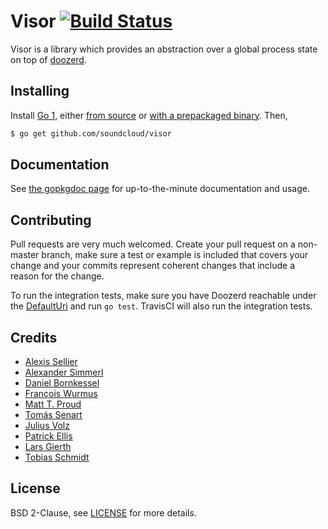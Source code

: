 # Visor [![Build Status][1]][2]

Visor is a library which provides an abstraction over a global process state on top of [doozerd][3].

[1]: https://secure.travis-ci.org/soundcloud/visor.png
[2]: http://www.travis-ci.org/soundcloud/visor
[3]: https://github.com/ha/doozerd

## Installing

Install [Go 1][4], either [from source][5] or [with a prepackaged binary][6].
Then,

```bash
$ go get github.com/soundcloud/visor
```

[4]: http://golang.org
[5]: http://golang.org/doc/install/source
[6]: http://golang.org/doc/install

## Documentation

See [the gopkgdoc page](http://gopkgdoc.appspot.com/github.com/soundcloud/visor) for up-to-the-minute documentation and usage.

## Contributing

Pull requests are very much welcomed.  Create your pull request on a non-master branch, make sure a test or example is included that covers your change and your commits represent coherent changes that include a reason for the change.

To run the integration tests, make sure you have Doozerd reachable under the [DefaultUri][7] and run `go test`. TravisCI will also run the integration tests.

[7]: https://github.com/soundcloud/visor/blob/master/visor.go#L46

## Credits

* [Alexis Sellier][8]
* [Alexander Simmerl][9]
* [Daniel Bornkessel][10]
* [François Wurmus][11]
* [Matt T. Proud][12]
* [Tomás Senart][13]
* [Julius Volz][14]
* [Patrick Ellis][15]
* [Lars Gierth][16]
* [Tobias Schmidt][17]

[8]: https://github.com/cloudhead
[9]: https://github.com/xla
[10]: https://github.com/kesselborn
[11]: https://github.com/fronx
[12]: https://github.com/matttproud-soundcloud
[13]: https://github.com/tsenart
[14]: https://github.com/juliusv
[15]: https://github.com/pje
[16]: https://github.com/lgierth
[17]: https://github.com/grobie

## License

BSD 2-Clause, see [LICENSE][18] for more details.

[18]: https://github.com/soundcloud/cotterpin/blob/master/LICENSE
